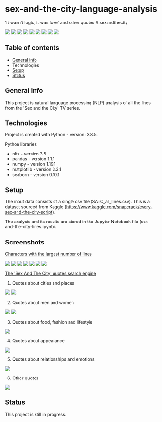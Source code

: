 # sex-and-the-city-language-analysis
'It wasn’t logic, it was love' and other quotes # sexandthecity

<img src="https://img.shields.io/badge/python-3.8.5 -brightgreen"> <img src='https://img.shields.io/badge/nltk-3.5-blue'> <img src='https://img.shields.io/badge/pandas-1.1.1-blue'> <img src='https://img.shields.io/badge/numpy-1.19.1-blue'> <img src="https://img.shields.io/badge/matplotlib-3.3.1 -blue"> <img src="https://img.shields.io/badge/seaborn-0.10.1 -blue"> <img src="https://img.shields.io/badge/natural-language%20processing-ff69b4"> <img src="https://img.shields.io/badge/text-analysis-ff69b4"> <img src="https://img.shields.io/badge/exploratory-data%20analysis-ff69b4">

 ## Table of contents
* [General info](#general-info)
* [Technologies](#technologies)
* [Setup](#setup)
* [Status](#status)

## General info
This project is natural language processing (NLP) analysis of all the lines from the 'Sex and the City' TV series. 
	
## Technologies
Project is created with Python - version: 3.8.5.

Python libraries:
* nltk - version 3.5
* pandas - version 1.1.1
* numpy - version 1.19.1
* matplotlib - version 3.3.1
* seaborn - version 0.10.1
  
## Setup
The input data consists of a single csv file (SATC_all_lines.csv). This is a dataset sourced from Kaggle (https://www.kaggle.com/snapcrack/every-sex-and-the-city-script).

The analysis and its results are stored in the Jupyter Notebook file (sex-and-the-city-lines.ipynb). 

## Screenshots

<u> Characters with the largest number of lines </u>

![](./documentation/most_talkative_allseasons.png)
![](./documentation/most_talkative_s1.png)
![](./documentation/most_talkative_s2.png)
![](./documentation/most_talkative_s3.png)
![](./documentation/most_talkative_s4.png)
![](./documentation/most_talkative_s5.png)
![](./documentation/most_talkative_s6.png)

<u> The 'Sex And The City' quotes search engine </u>

1. Quotes about cities and places

![](./documentation/quotes_ny_carrie.png)
![](./documentation/quotes_starbucks.png)

2. Quotes about men and women 

![](./documentation/quotes_men_carrie.png)
![](./documentation/quotes_women.png)

3. Quotes about food, fashion and lifestyle

![](./documentation/quotes_closet.png)

4. Quotes about appearance 

![](./documentation/quotes_appearance2.png)

5. Quotes about relationships and emotions

![](./documentation/quotes_marriage.png)

6. Other quotes

![](./documentation/quotes_other.png)

## Status
This project is still in progress.
